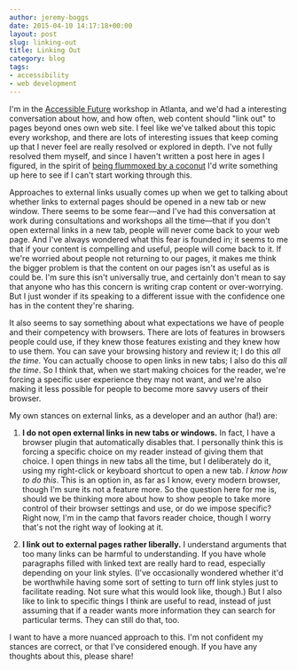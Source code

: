 ```yaml
---
author: jeremy-boggs
date: 2015-04-10 14:17:18+00:00
layout: post
slug: linking-out
title: Linking Out
category: blog
tags:
- accessibility
- web development
---
```


I'm in the [Accessible Future](http://accessiblefuture.org) workshop in Atlanta, and we'd had a interesting conversation about how, and how often, web content should "link out" to pages beyond ones own web site. I feel like we've talked about this topic every workshop, and there are lots of interesting issues that keep coming up that I never feel are really resolved or explored in depth. I've not fully resolved them myself, and since I haven't written a post here in ages I figured, in the spirit of [being flummoxed by a coconut](http://scholarslab.org/digital-humanities/monkey-mind/) I'd write something up here to see if I can't start working through this.

Approaches to external links usually comes up when we get to talking about whether links to external pages should be opened in a new tab or new window. There seems to be some fear&mdash;and I've had this conversation at work during consultations and workshops all the time&mdash;that if you don't open external links in a new tab, people will never come back to your web page. And I've always wondered what this fear is founded in; it seems to me that if your content is compelling and useful, people will come back to it. If we're worried about people not returning to our pages, it makes me think the bigger problem is that the content on our pages isn't as useful as is could be. I'm sure this isn't universally true, and certainly don't mean to say that anyone who has this concern is writing crap content or over-worrying. But I just wonder if its speaking to a different issue with the confidence one has in the content they're sharing.

It also seems to say something about what expectations we have of people and their competency with browsers. There are lots of features in browsers people could use, if they knew those features existing and they knew how to use them. You can save your browsing history and review it; I do this _all the time._ You can actually choose to open links in new tabs; I also do this _all the time_. So I think that, when we start making choices for the reader, we're forcing a specific user experience they may not want, and we're also making it less possible for people to become more savvy users of their browser.

My own stances on external links, as a developer and an author (ha!) are:



	
  1. **I do not open external links in new tabs or windows.** In fact, I have a browser plugin that automatically disables that. I personally think this is forcing a specific choice on my reader instead of giving them that choice. I open things in new tabs all the time, but I deliberately do it, using my right-click or keyboard shortcut to open a new tab. _I know how to do this_. This is an option in, as far as I know, every modern browser, though I'm sure its not a feature more. So the question here for me is, should we be thinking more about how to show people to take more control of their browser settings and use, or do we impose specific? Right now, I'm in the camp that favors reader choice, though I worry that's not the right way of looking at it.

	
  2. **I link out to external pages rather liberally.** I understand arguments that too many links can be harmful to understanding. If you have whole paragraphs filled with linked text are really hard to read, especially depending on your link styles. (I've occasionally wondered whether it'd be worthwhile having some sort of setting to turn off link styles just to facilitate reading. Not sure what this would look like, though.) But I also like to link to specific things I think are useful to read, instead of just assuming that if a reader wants more information they can search for particular terms. They can still do that, too.


I want to have a more nuanced approach to this. I'm not confident my stances are correct, or that I've considered enough. If you have any thoughts about this, please share!
